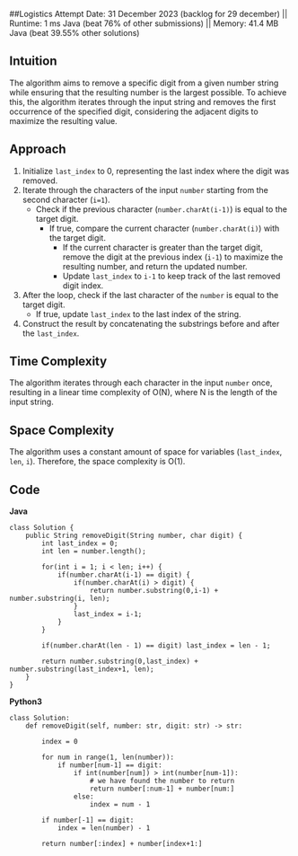 ##Logistics
Attempt Date: 31 December 2023 (backlog for 29 december)
|| Runtime: 1 ms Java (beat 76% of other submissions)
|| Memory: 41.4 MB Java (beat 39.55% other solutions)

## Intuition
The algorithm aims to remove a specific digit from a given number string while ensuring that the resulting number is the largest possible. To achieve this, the algorithm iterates through the input string and removes the first occurrence of the specified digit, considering the adjacent digits to maximize the resulting value.

## Approach
1. Initialize `last_index` to 0, representing the last index where the digit was removed.
2. Iterate through the characters of the input `number` starting from the second character (`i=1`).
    - Check if the previous character (`number.charAt(i-1)`) is equal to the target digit.
        - If true, compare the current character (`number.charAt(i)`) with the target digit.
            - If the current character is greater than the target digit, remove the digit at the previous index (`i-1`) to maximize the resulting number, and return the updated number.
            - Update `last_index` to `i-1` to keep track of the last removed digit index.
3. After the loop, check if the last character of the `number` is equal to the target digit.
    - If true, update `last_index` to the last index of the string.
4. Construct the result by concatenating the substrings before and after the `last_index`.

## Time Complexity
The algorithm iterates through each character in the input `number` once, resulting in a linear time complexity of O(N), where N is the length of the input string.

## Space Complexity
The algorithm uses a constant amount of space for variables (`last_index`, `len`, `i`). Therefore, the space complexity is O(1).

## Code
**Java**
```
class Solution {
    public String removeDigit(String number, char digit) {
        int last_index = 0;
        int len = number.length();

        for(int i = 1; i < len; i++) {
            if(number.charAt(i-1) == digit) {
                if(number.charAt(i) > digit) {
                    return number.substring(0,i-1) + number.substring(i, len);
                }
                last_index = i-1;
            }
        }

        if(number.charAt(len - 1) == digit) last_index = len - 1;

        return number.substring(0,last_index) + number.substring(last_index+1, len);
    }
}
```

**Python3**
```
class Solution:
    def removeDigit(self, number: str, digit: str) -> str:

        index = 0

        for num in range(1, len(number)):
            if number[num-1] == digit:
                if int(number[num]) > int(number[num-1]):
                    # we have found the number to return
                    return number[:num-1] + number[num:]
                else:
                    index = num - 1

        if number[-1] == digit:
            index = len(number) - 1

        return number[:index] + number[index+1:]
```